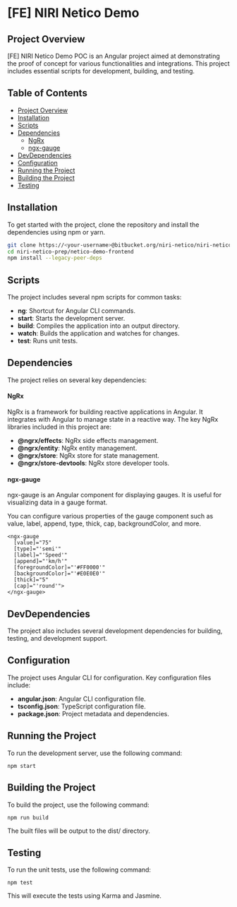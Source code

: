 # [FE] NIRI Netico Demo

## Project Overview

[FE] NIRI Netico Demo POC is an Angular project aimed at demonstrating the proof of concept 
for various functionalities and integrations. This project includes essential scripts for 
development, building, and testing.

## Table of Contents

- [Project Overview](#project-overview)
- [Installation](#installation)
- [Scripts](#scripts)
- [Dependencies](#dependencies)
  - [NgRx](#ngrx)
  - [ngx-gauge](#ngx-gauge)
- [DevDependencies](#devdependencies)
- [Configuration](#configuration)
- [Running the Project](#running-the-project)
- [Building the Project](#building-the-project)
- [Testing](#testing)

## Installation

To get started with the project, clone the repository and install the dependencies using npm or yarn.

```sh
git clone https://<your-username>@bitbucket.org/niri-netico/niri-netico-prep.git
cd niri-netico-prep/netico-demo-frontend
npm install --legacy-peer-deps
```

## Scripts

The project includes several npm scripts for common tasks:

- **ng**: Shortcut for Angular CLI commands.
- **start**: Starts the development server.
- **build**: Compiles the application into an output directory.
- **watch**: Builds the application and watches for changes.
- **test**: Runs unit tests.

## Dependencies

The project relies on several key dependencies:

#### NgRx
NgRx is a framework for building reactive applications in Angular. 
It integrates with Angular to manage state in a reactive way. 
The key NgRx libraries included in this project are:

- **@ngrx/effects**: NgRx side effects management.
- **@ngrx/entity**: NgRx entity management.
- **@ngrx/store**: NgRx store for state management.
- **@ngrx/store-devtools**: NgRx store developer tools.

#### ngx-gauge
ngx-gauge is an Angular component for displaying gauges. 
It is useful for visualizing data in a gauge format.

You can configure various properties of the gauge component 
such as value, label, append, type, thick, cap, backgroundColor, and more.

```
<ngx-gauge 
  [value]="75" 
  [type]="'semi'" 
  [label]="'Speed'" 
  [append]="'km/h'" 
  [foregroundColor]="'#FF0000'"
  [backgroundColor]="'#E0E0E0'"
  [thick]="5"
  [cap]="'round'">
</ngx-gauge>
```

## DevDependencies

The project also includes several development dependencies for 
building, testing, and development support.

## Configuration

The project uses Angular CLI for configuration. Key configuration files include:

- **angular.json**: Angular CLI configuration file.
- **tsconfig.json**: TypeScript configuration file.
- **package.json**: Project metadata and dependencies.

## Running the Project

To run the development server, use the following command:

```
npm start
```

## Building the Project

To build the project, use the following command:

```
npm run build
```

The built files will be output to the dist/ directory.

## Testing

To run the unit tests, use the following command:

```
npm test
```

This will execute the tests using Karma and Jasmine.


